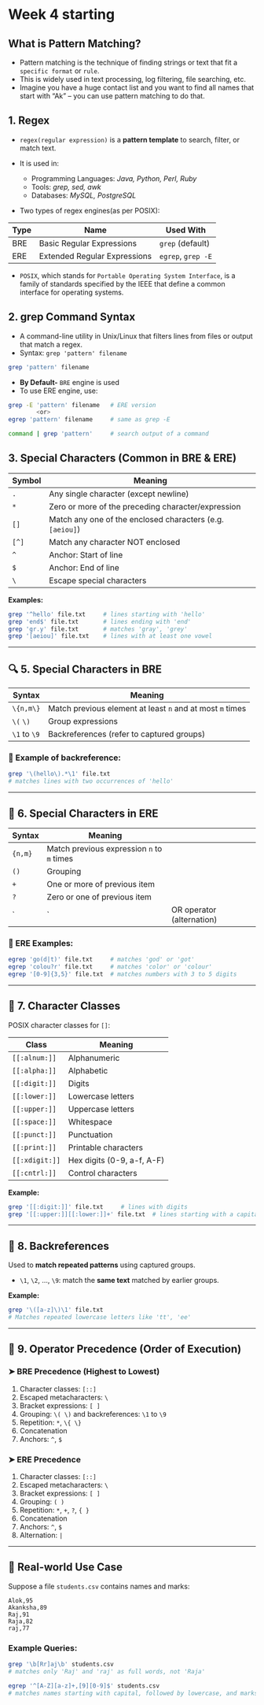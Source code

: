 # Week 4 starting

## What is Pattern Matching?
* Pattern matching is the technique of finding strings or text that fit a `specific format` or `rule`.
* This is widely used in text processing, log filtering, file searching, etc.
* Imagine you have a huge contact list and you want to find all names that start with “Ak” – you can use pattern matching to do that.

## 1. Regex 
- `regex(regular expression)` is a **pattern template** to search, filter, or match text.
- It is used in:
  * Programming Languages: *Java, Python, Perl, Ruby*
  * Tools: *grep, sed, awk*
  * Databases: *MySQL, PostgreSQL*

- Two types of regex engines(as per POSIX):
 
| Type | Name                         | Used With          |
| ---- | ---------------------------- | ------------------ |
| BRE  | Basic Regular Expressions    | `grep` (default)   |
| ERE  | Extended Regular Expressions | `egrep`, `grep -E` |

- `POSIX`, which stands for `Portable Operating System Interface`, is a family of standards specified by the IEEE that define a common interface for operating systems.


## 2. grep Command Syntax
- A command-line utility in Unix/Linux that filters lines from files or output that match a regex.
- Syntax: ``grep 'pattern' filename``
```bash
grep 'pattern' filename
```
- **By Default-** `BRE` engine is used
- To use ERE engine, use:
```bash
grep -E 'pattern' filename   # ERE version
        <or>
egrep 'pattern' filename     # same as grep -E
```

```bash
command | grep 'pattern'     # search output of a command
```

## 3. Special Characters (Common in BRE & ERE)

| Symbol | Meaning                                                   |
| ------ | --------------------------------------------------------- |
| `.`    | Any single character (except newline)                     |
| `*`    | Zero or more of the preceding character/expression        |
| `[]`   | Match any one of the enclosed characters (e.g. `[aeiou]`) |
| `[^]`  | Match any character NOT enclosed                          |
| `^`    | Anchor: Start of line                                     |
| `$`    | Anchor: End of line                                       |
| `\`    | Escape special characters                                 |

**Examples:**

```bash
grep '^hello' file.txt     # lines starting with 'hello'
grep 'end$' file.txt       # lines ending with 'end'
grep 'gr.y' file.txt       # matches 'gray', 'grey'
grep '[aeiou]' file.txt    # lines with at least one vowel
```

---

## 🔍 5. Special Characters in BRE

| Syntax       | Meaning                                                   |
| ------------ | --------------------------------------------------------- |
| `\{n,m\}`    | Match previous element at least `n` and at most `m` times |
| `\(` `\)`    | Group expressions                                         |
| `\1` to `\9` | Backreferences (refer to captured groups)                 |

### 🔁 Example of backreference:

```bash
grep '\(hello\).*\1' file.txt
# matches lines with two occurrences of 'hello'
```

---

## 🔀 6. Special Characters in ERE

| Syntax  | Meaning                                    |                           |
| ------- | ------------------------------------------ | ------------------------- |
| `{n,m}` | Match previous expression `n` to `m` times |                           |
| `()`    | Grouping                                   |                           |
| `+`     | One or more of previous item               |                           |
| `?`     | Zero or one of previous item               |                           |
| \`      | \`                                         | OR operator (alternation) |

### 🧪 ERE Examples:

```bash
egrep 'go(d|t)' file.txt     # matches 'god' or 'got'
egrep 'colou?r' file.txt     # matches 'color' or 'colour'
egrep '[0-9]{3,5}' file.txt  # matches numbers with 3 to 5 digits
```

---

## 🧱 7. Character Classes

POSIX character classes for `[]`:

| Class          | Meaning                    |
| -------------- | -------------------------- |
| `[[:alnum:]]`  | Alphanumeric               |
| `[[:alpha:]]`  | Alphabetic                 |
| `[[:digit:]]`  | Digits                     |
| `[[:lower:]]`  | Lowercase letters          |
| `[[:upper:]]`  | Uppercase letters          |
| `[[:space:]]`  | Whitespace                 |
| `[[:punct:]]`  | Punctuation                |
| `[[:print:]]`  | Printable characters       |
| `[[:xdigit:]]` | Hex digits (0-9, a-f, A-F) |
| `[[:cntrl:]]`  | Control characters         |

**Example:**

```bash
grep '[[:digit:]]' file.txt     # lines with digits
grep '[[:upper:]][[:lower:]]+' file.txt  # lines starting with a capital letter followed by lowercase
```

---

## 🔁 8. Backreferences

Used to **match repeated patterns** using captured groups.

* `\1`, `\2`, ..., `\9`: match the **same text** matched by earlier groups.

**Example:**

```bash
grep '\([a-z]\)\1' file.txt
# Matches repeated lowercase letters like 'tt', 'ee'
```

---

## 🧮 9. Operator Precedence (Order of Execution)

### ➤ BRE Precedence (Highest to Lowest)

1. Character classes: `[::]`
2. Escaped metacharacters: `\`
3. Bracket expressions: `[ ]`
4. Grouping: `\( \)` and backreferences: `\1` to `\9`
5. Repetition: `*`, `\{ \}`
6. Concatenation
7. Anchors: `^`, `$`

### ➤ ERE Precedence

1. Character classes: `[::]`
2. Escaped metacharacters: `\`
3. Bracket expressions: `[ ]`
4. Grouping: `( )`
5. Repetition: `*`, `+`, `?`, `{ }`
6. Concatenation
7. Anchors: `^`, `$`
8. Alternation: `|`

---

## 🧰 Real-world Use Case

Suppose a file `students.csv` contains names and marks:

```
Alok,95
Akanksha,89
Raj,91
Raja,82
raj,77
```

### Example Queries:

```bash
grep '\b[Rr]aj\b' students.csv
# matches only 'Raj' and 'raj' as full words, not 'Raja'

egrep '^[A-Z][a-z]+,[9][0-9]$' students.csv
# matches names starting with capital, followed by lowercase, and marks in 90s
```


